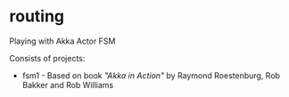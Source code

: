 # routing

Playing with Akka Actor FSM

Consists of projects:
  - fsm1 - Based on book _"Akka in Action"_ by Raymond Roestenburg, Rob Bakker and Rob Williams
